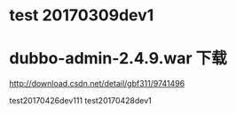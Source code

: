 # test 20170309dev1
# dubbo-admin-2.4.9.war 下载
   http://download.csdn.net/detail/gbf311/9741496

   test20170426dev111
   test20170428dev1